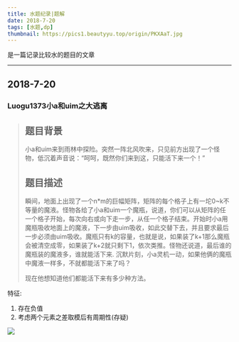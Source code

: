 ```yaml
---
title: 水题纪录|题解
date: 2018-7-20
tags: [水题,dp]
thumbnail: https://pics1.beautyyu.top/origin/PKXAaT.jpg
---
```


是一篇记录比较水的题目的文章

***

## 2018-7-20

### Luogu1373小a和uim之大逃离

> ## 题目背景
>
> 小a和uim来到雨林中探险。突然一阵北风吹来，只见前方出现了一个怪物，低沉着声音说：“呵呵，既然你们来到这，只能活下来一个！”
>
> ## 题目描述
>
> 瞬间，地面上出现了一个n*m的巨幅矩阵，矩阵的每个格子上有一坨0~k不等量的魔液。怪物各给了小a和uim一个魔瓶，说道，你们可以从矩阵的任一个格子开始，每次向右或向下走一步，从任一个格子结束。开始时小a用魔瓶吸收地面上的魔液，下一步由uim吸收，如此交替下去，并且要求最后一步必须由uim吸收。魔瓶只有k的容量，也就是说，如果装了k+1那么魔瓶会被清空成零，如果装了k+2就只剩下1，依次类推。怪物还说道，最后谁的魔瓶装的魔液多，谁就能活下来. 沉默片刻，小a灵机一动，如果他俩的魔瓶中魔液一样多，不就都能活下来了吗？
>
> 现在他想知道他们都能活下来有多少种方法。

特征:

1. 存在负值
2. 考虑两个元素之差取模后有周期性(存疑)



![](https://pics1.beautyyu.top/origin/PKXAaT.jpg)